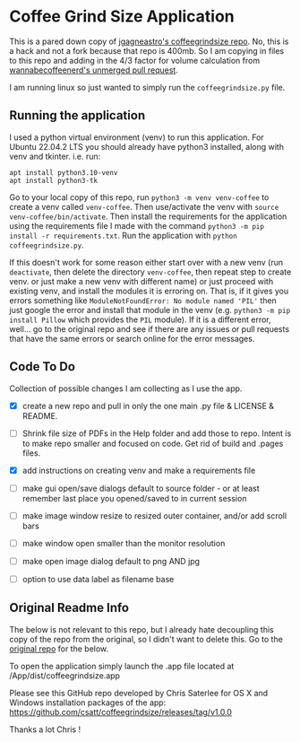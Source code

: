 # Coffee Grind Size Application

This is a pared down copy of [jgagneastro's coffeegrindsize repo](https://github.com/jgagneastro/coffeegrindsize). No, this is a hack and not a fork because that repo is 400mb. So I am copying in files to this repo and adding in the 4/3 factor for volume calculation from [wannabecoffeenerd's unmerged pull request](https://github.com/jgagneastro/coffeegrindsize/pull/11).

I am running linux so just wanted to simply run the `coffeegrindsize.py` file.


## Running the application

I used a python virtual environment (venv) to run this application. For Ubuntu 22.04.2 LTS you should already have python3 installed, along with venv and tkinter. i.e. run:

```
apt install python3.10-venv
apt install python3-tk
```

Go to your local copy of this repo, run `python3 -m venv venv-coffee` to create a venv called `venv-coffee`. Then use/activate the venv with `source venv-coffee/bin/activate`. Then install the requirements for the application using the requirements file I made with the command `python3 -m pip install -r requirements.txt`. Run the application with `python coffeegrindsize.py`.

If this doesn't work for some reason either start over with a new venv (run `deactivate`, then delete the directory `venv-coffee`, then repeat step to create venv. or just make a new venv with different name) or just proceed with existing venv, and install the modules it is erroring on. That is, if it gives you errors something like `ModuleNotFoundError: No module named 'PIL'` then just google the error and install that module in the venv (e.g. `python3 -m pip install Pillow` which provides the `PIL` module). If it is a different error, well... go to the original repo and see if there are any issues or pull requests that have the same errors or search online for the error messages.


## Code To Do

Collection of possible changes I am collecting as I use the app.

- [x] create a new repo and pull in only the one main .py file & LICENSE & README. 
- [ ] Shrink file size of PDFs in the Help folder and add those to repo. Intent is to make repo smaller and focused on code. Get rid of build and .pages files.
- [x] add instructions on creating venv and make a requirements file
- [ ] make gui open/save dialogs default to source folder - or at least remember last place you opened/saved to in current session
- [ ] make image window resize to resized outer container, and/or add scroll bars
- [ ] make window open smaller than the monitor resolution
- [ ] make open image dialog default to png AND jpg
- [ ] option to use data label as filename base


## Original Readme Info

The below is not relevant to this repo, but I already hate decoupling this copy of the repo from the original, so I didn't want to delete this. Go to the [original repo](https://github.com/jgagneastro/coffeegrindsize) for the below.

To open the application simply launch the .app file located at /App/dist/coffeegrindsize.app

Please see this GitHub repo developed by Chris Saterlee for OS X and Windows installation packages of the app:
https://github.com/csatt/coffeegrindsize/releases/tag/v1.0.0

Thanks a lot Chris !
